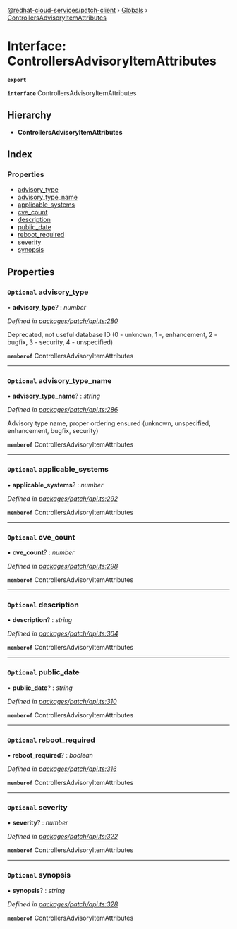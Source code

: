 [@redhat-cloud-services/patch-client](../README.md) › [Globals](../globals.md) › [ControllersAdvisoryItemAttributes](controllersadvisoryitemattributes.md)

# Interface: ControllersAdvisoryItemAttributes

**`export`** 

**`interface`** ControllersAdvisoryItemAttributes

## Hierarchy

* **ControllersAdvisoryItemAttributes**

## Index

### Properties

* [advisory_type](controllersadvisoryitemattributes.md#optional-advisory_type)
* [advisory_type_name](controllersadvisoryitemattributes.md#optional-advisory_type_name)
* [applicable_systems](controllersadvisoryitemattributes.md#optional-applicable_systems)
* [cve_count](controllersadvisoryitemattributes.md#optional-cve_count)
* [description](controllersadvisoryitemattributes.md#optional-description)
* [public_date](controllersadvisoryitemattributes.md#optional-public_date)
* [reboot_required](controllersadvisoryitemattributes.md#optional-reboot_required)
* [severity](controllersadvisoryitemattributes.md#optional-severity)
* [synopsis](controllersadvisoryitemattributes.md#optional-synopsis)

## Properties

### `Optional` advisory_type

• **advisory_type**? : *number*

*Defined in [packages/patch/api.ts:280](https://github.com/RedHatInsights/javascript-clients/blob/6a9cdc7/packages/patch/api.ts#L280)*

Deprecated, not useful database ID (0 - unknown, 1 -, enhancement, 2 - bugfix, 3 - security, 4 - unspecified)

**`memberof`** ControllersAdvisoryItemAttributes

___

### `Optional` advisory_type_name

• **advisory_type_name**? : *string*

*Defined in [packages/patch/api.ts:286](https://github.com/RedHatInsights/javascript-clients/blob/6a9cdc7/packages/patch/api.ts#L286)*

Advisory type name, proper ordering ensured (unknown, unspecified, enhancement, bugfix, security)

**`memberof`** ControllersAdvisoryItemAttributes

___

### `Optional` applicable_systems

• **applicable_systems**? : *number*

*Defined in [packages/patch/api.ts:292](https://github.com/RedHatInsights/javascript-clients/blob/6a9cdc7/packages/patch/api.ts#L292)*

**`memberof`** ControllersAdvisoryItemAttributes

___

### `Optional` cve_count

• **cve_count**? : *number*

*Defined in [packages/patch/api.ts:298](https://github.com/RedHatInsights/javascript-clients/blob/6a9cdc7/packages/patch/api.ts#L298)*

**`memberof`** ControllersAdvisoryItemAttributes

___

### `Optional` description

• **description**? : *string*

*Defined in [packages/patch/api.ts:304](https://github.com/RedHatInsights/javascript-clients/blob/6a9cdc7/packages/patch/api.ts#L304)*

**`memberof`** ControllersAdvisoryItemAttributes

___

### `Optional` public_date

• **public_date**? : *string*

*Defined in [packages/patch/api.ts:310](https://github.com/RedHatInsights/javascript-clients/blob/6a9cdc7/packages/patch/api.ts#L310)*

**`memberof`** ControllersAdvisoryItemAttributes

___

### `Optional` reboot_required

• **reboot_required**? : *boolean*

*Defined in [packages/patch/api.ts:316](https://github.com/RedHatInsights/javascript-clients/blob/6a9cdc7/packages/patch/api.ts#L316)*

**`memberof`** ControllersAdvisoryItemAttributes

___

### `Optional` severity

• **severity**? : *number*

*Defined in [packages/patch/api.ts:322](https://github.com/RedHatInsights/javascript-clients/blob/6a9cdc7/packages/patch/api.ts#L322)*

**`memberof`** ControllersAdvisoryItemAttributes

___

### `Optional` synopsis

• **synopsis**? : *string*

*Defined in [packages/patch/api.ts:328](https://github.com/RedHatInsights/javascript-clients/blob/6a9cdc7/packages/patch/api.ts#L328)*

**`memberof`** ControllersAdvisoryItemAttributes
